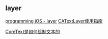 
## layer

[programming iOS - layer](https://www.jianshu.com/p/32fcadd12108)
[CATextLayer使用指南](https://www.jianshu.com/p/fa2061819c41)

[CoreText是如何绘制文本的](https://www.jianshu.com/p/e0277ac633bc)